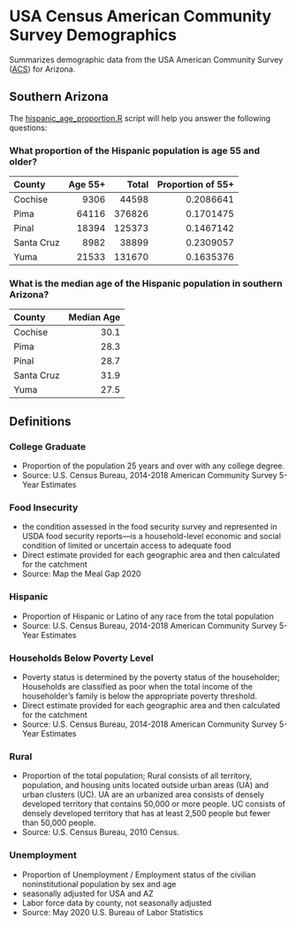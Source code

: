 # USA Census American Community Survey Demographics


Summarizes demographic data from the USA American Community Survey ([ACS](https://www.census.gov/programs-surveys/acs/)) for Arizona.


## Southern Arizona


The [hispanic_age_proportion.R](scripts/hispanic_age_proportion.R) script will help you answer the following questions:


### What proportion of the Hispanic population is age 55 and older?


|County     | Age 55+|  Total|  Proportion of 55+|
|:----------|-------:|------:|---------:|
|Cochise    |    9306|  44598| 0.2086641|
|Pima       |   64116| 376826| 0.1701475|
|Pinal      |   18394| 125373| 0.1467142|
|Santa Cruz |    8982|  38899| 0.2309057|
|Yuma       |   21533| 131670| 0.1635376|


### What is the median age of the Hispanic population in southern Arizona?


|County     | Median Age|
|:----------|----------:|
|Cochise    |       30.1|
|Pima       |       28.3|
|Pinal      |       28.7|
|Santa Cruz |       31.9|
|Yuma       |       27.5|


## Definitions


### College Graduate


- Proportion of the population 25 years and over with any college degree.
- Source: U.S. Census Bureau, 2014-2018 American Community Survey 5-Year Estimates


### Food Insecurity


- the condition assessed in the food security survey and represented in USDA food security reports—is a household-level economic and social condition of limited or uncertain access to adequate food
- Direct estimate provided for each geographic area and then calculated for the catchment
- Source: Map the Meal Gap 2020


### Hispanic


- Proportion of Hispanic or Latino of any race from the total population
- Source: U.S. Census Bureau, 2014-2018 American Community Survey 5-Year Estimates


### Households Below Poverty Level

- Poverty status is determined by the poverty status of the householder; Households are classified as poor when the total income of the householder’s family is below the appropriate poverty threshold.
- Direct estimate provided for each geographic area and then calculated for the catchment
- Source: U.S. Census Bureau, 2014-2018 American Community Survey 5-Year Estimates


### Rural


- Proportion of the total population; Rural consists of all territory, population, and housing units located outside urban areas (UA) and urban clusters (UC). UA are an urbanized area consists of densely developed territory that contains 50,000 or more people. UC consists of densely developed territory that has at least 2,500 people but fewer than 50,000 people.
- Source: U.S. Census Bureau, 2010 Census.


### Unemployment


- Proportion of Unemployment / Employment status of the civilian noninstitutional population by sex and age
- seasonally adjusted for USA and AZ
- Labor force data by county, not seasonally adjusted
- Source: May 2020 U.S. Bureau of Labor Statistics
